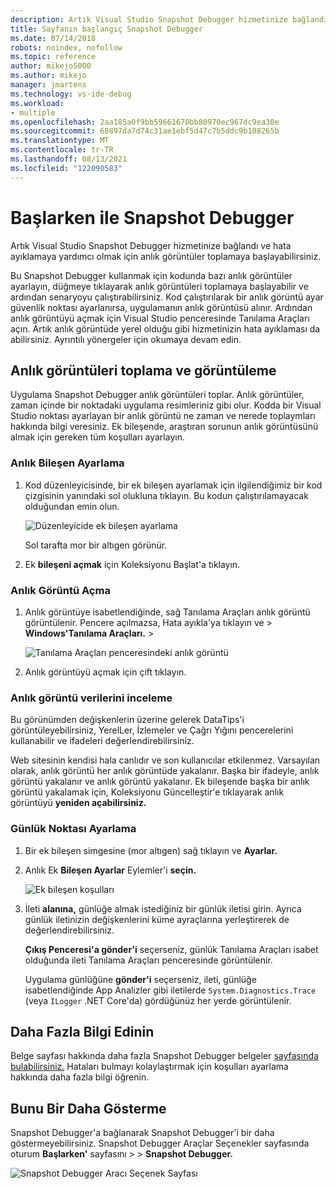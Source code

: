 ```yaml
---
description: Artık Visual Studio Snapshot Debugger hizmetinize bağlandı ve hata ayıklamaya yardımcı olmak için anlık görüntüler toplamaya başlayabilirsiniz.
title: Sayfanın başlangıç Snapshot Debugger
ms.date: 07/14/2018
robots: noindex, nofollow
ms.topic: reference
author: mikejo5000
ms.author: mikejo
manager: jmartens
ms.technology: vs-ide-debug
ms.workload:
- multiple
ms.openlocfilehash: 2aa185a0f9bb59661670bb80970ec967dc9ea30e
ms.sourcegitcommit: 68897da7d74c31ae1ebf5d47c7b5ddc9b108265b
ms.translationtype: MT
ms.contentlocale: tr-TR
ms.lasthandoff: 08/13/2021
ms.locfileid: "122090583"
---
```

# <a name="getting-started-with-the-snapshot-debugger"></a>Başlarken ile Snapshot Debugger

Artık Visual Studio Snapshot Debugger hizmetinize bağlandı ve hata ayıklamaya yardımcı olmak için anlık görüntüler toplamaya başlayabilirsiniz.

Bu Snapshot Debugger kullanmak için kodunda bazı anlık görüntüler ayarlayın, düğmeye tıklayarak anlık görüntüleri toplamaya başlayabilir ve ardından senaryoyu çalıştırabilirsiniz. Kod çalıştırılarak bir anlık görüntü ayar güvenlik noktası ayarlanırsa, uygulamanın anlık görüntüsü alınır. Ardından anlık görüntüyü açmak için Visual Studio penceresinde Tanılama Araçları açın. Artık anlık görüntüde yerel olduğu gibi hizmetinizin hata ayıklaması da abilirsiniz. Ayrıntılı yönergeler için okumaya devam edin.

## <a name="collect-and-view-snapshots"></a>Anlık görüntüleri toplama ve görüntüleme

Uygulama Snapshot Debugger anlık görüntüleri toplar. Anlık görüntüler, zaman içinde bir noktadaki uygulama resimleriniz gibi olur. Kodda bir Visual Studio noktası ayarlayan bir anlık görüntü ne zaman ve nerede toplaymları hakkında bilgi veresiniz. Ek bileşende, araştıran sorunun anlık görüntüsünü almak için gereken tüm koşulları ayarlayın.

### <a name="set-a-snappoint"></a>Anlık Bileşen Ayarlama

1. Kod düzenleyicisinde, bir ek bileşen ayarlamak için ilgilendiğimiz bir kod çizgisinin yanındaki sol olukluna tıklayın. Bu kodun çalıştırılamayacak olduğundan emin olun.

    ![Düzenleyicide ek bileşen ayarlama](../media/snapshot-startpage-set-snappoint.png)

    Sol tarafta mor bir altıgen görünür.

2. Ek **bileşeni açmak** için Koleksiyonu Başlat'a tıklayın.

### <a name="open-a-snapshot"></a>Anlık Görüntü Açma

1. Anlık görüntüye isabetlendiğinde, sağ Tanılama Araçları anlık görüntü görüntülenir. Pencere açılmazsa, Hata ayıkla'ya tıklayın ve  >  **Windows'Tanılama Araçları.**  >  

    ![Tanılama Araçları penceresindeki anlık görüntü](../media/snapshot-startpage-diagsession-window.png)

2. Anlık görüntüyü açmak için çift tıklayın.

### <a name="inspect-snapshot-data"></a>Anlık görüntü verilerini inceleme

Bu görünümden değişkenlerin üzerine gelerek DataTips'i görüntüleyebilirsiniz, YerelLer, İzlemeler ve Çağrı Yığını pencerelerini kullanabilir ve ifadeleri değerlendirebilirsiniz.

Web sitesinin kendisi hala canlıdır ve son kullanıcılar etkilenmez. Varsayılan olarak, anlık görüntü her anlık görüntüde yakalanır. Başka bir ifadeyle, anlık görüntü yakalanır ve anlık görüntü yakalanır. Ek bileşende başka bir anlık görüntü yakalamak için, Koleksiyonu Güncelleştir'e tıklayarak anlık görüntüyü **yeniden açabilirsiniz.**

### <a name="set-a-logpoint"></a>Günlük Noktası Ayarlama

1. Bir ek bileşen simgesine (mor altıgen) sağ tıklayın ve **Ayarlar.**

2. Anlık Ek **Bileşen Ayarlar** Eylemler'i **seçin.**

    ![Ek bileşen koşulları](../media/snapshot-startpage-logpoint.png)

3. İleti **alanına,** günlüğe almak istediğiniz bir günlük iletisi girin. Ayrıca günlük iletinizin değişkenlerini küme ayraçlarına yerleştirerek de değerlendirebilirsiniz.

    **Çıkış Penceresi'a gönder'i** seçerseniz, günlük Tanılama Araçları isabet olduğunda ileti Tanılama Araçları penceresinde görüntülenir.

    Uygulama günlüğüne **gönder'i** seçerseniz, ileti, günlüğe isabetlendiğinde App Analizler gibi iletilerde `System.Diagnostics.Trace` (veya `ILogger` .NET Core'da) gördüğünüz her yerde görüntülenir.

## <a name="learn-more"></a>Daha Fazla Bilgi Edinin

Belge sayfası hakkında daha fazla Snapshot Debugger belgeler [sayfasında bulabilirsiniz.](../debug-live-azure-applications.md) Hataları bulmayı kolaylaştırmak için koşulları ayarlama hakkında daha fazla bilgi öğrenin.

## <a name="dont-show-me-this-again"></a>Bunu Bir Daha Gösterme

Snapshot Debugger'a bağlanarak Snapshot Debugger'i bir daha göstermeyebilirsiniz. Snapshot Debugger Araçlar Seçenekler sayfasında oturum **Başlarken'** sayfasını   >    >  **Snapshot Debugger.**

![Snapshot Debugger Aracı Seçenek Sayfası](../media/snapshot-startpage-tools-options.png)
